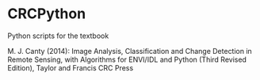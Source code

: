 CRCPython
=========

Python scripts for the textbook

M. J. Canty (2014): Image Analysis, Classification and Change Detection in Remote Sensing, 
with Algorithms for ENVI/IDL and Python (Third Revised Edition), Taylor and Francis CRC Press


